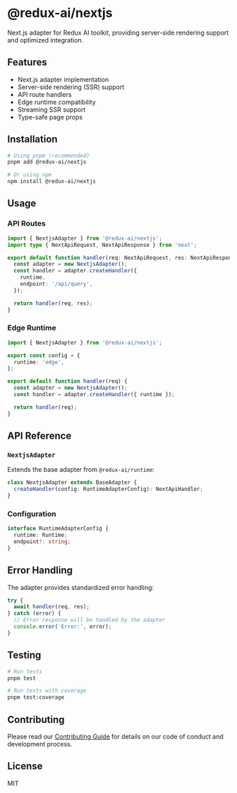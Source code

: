 # @redux-ai/nextjs

Next.js adapter for Redux AI toolkit, providing server-side rendering support and optimized integration.

## Features

- Next.js adapter implementation
- Server-side rendering (SSR) support
- API route handlers
- Edge runtime compatibility
- Streaming SSR support
- Type-safe page props

## Installation

```bash
# Using pnpm (recommended)
pnpm add @redux-ai/nextjs

# Or using npm
npm install @redux-ai/nextjs
```

## Usage

### API Routes

```typescript
import { NextjsAdapter } from '@redux-ai/nextjs';
import type { NextApiRequest, NextApiResponse } from 'next';

export default function handler(req: NextApiRequest, res: NextApiResponse) {
  const adapter = new NextjsAdapter();
  const handler = adapter.createHandler({
    runtime,
    endpoint: '/api/query',
  });

  return handler(req, res);
}
```

### Edge Runtime

```typescript
import { NextjsAdapter } from '@redux-ai/nextjs';

export const config = {
  runtime: 'edge',
};

export default function handler(req) {
  const adapter = new NextjsAdapter();
  const handler = adapter.createHandler({ runtime });

  return handler(req);
}
```

## API Reference

### `NextjsAdapter`

Extends the base adapter from `@redux-ai/runtime`:

```typescript
class NextjsAdapter extends BaseAdapter {
  createHandler(config: RuntimeAdapterConfig): NextApiHandler;
}
```

### Configuration

```typescript
interface RuntimeAdapterConfig {
  runtime: Runtime;
  endpoint?: string;
}
```

## Error Handling

The adapter provides standardized error handling:

```typescript
try {
  await handler(req, res);
} catch (error) {
  // Error response will be handled by the adapter
  console.error('Error:', error);
}
```

## Testing

```bash
# Run tests
pnpm test

# Run tests with coverage
pnpm test:coverage
```

## Contributing

Please read our [Contributing Guide](../../CONTRIBUTING.md) for details on our code of conduct and development process.

## License

MIT
